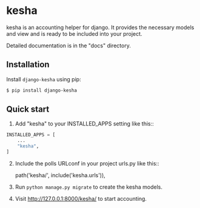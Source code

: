 # kesha

kesha is an accounting helper for django.
It provides the necessary models and view and is ready to be included into your project.

Detailed documentation is in the "docs" directory.

## Installation

Install `django-kesha` using pip:

```zsh
$ pip install django-kesha
```

## Quick start

1. Add "kesha" to your INSTALLED_APPS setting like this::

```python
INSTALLED_APPS = [
    ...
    "kesha",
]
```

2. Include the polls URLconf in your project urls.py like this::

    path('kesha/', include('kesha.urls')),

3. Run ``python manage.py migrate`` to create the kesha models.

4. Visit http://127.0.0.1:8000/kesha/ to start accounting.
